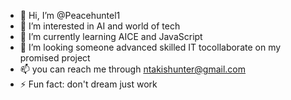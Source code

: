 - 👋 Hi, I’m @Peacehuntel1
- 👀 I’m interested in AI and world of tech
- 🌱 I’m currently learning AICE and JavaScript 
- 💞️ I’m looking someone advanced skilled IT tocollaborate on my promised project 
- 📫 you can reach me through ntakishunter@gmail.com
- ⚡ Fun fact: don't dream just work

<!---
Peacehuntel1/Peacehuntel1 is a ✨ special ✨ repository because its `README.md` (this file) appears on your GitHub profile.
You can click the Preview link to take a look at your changes.
--->
